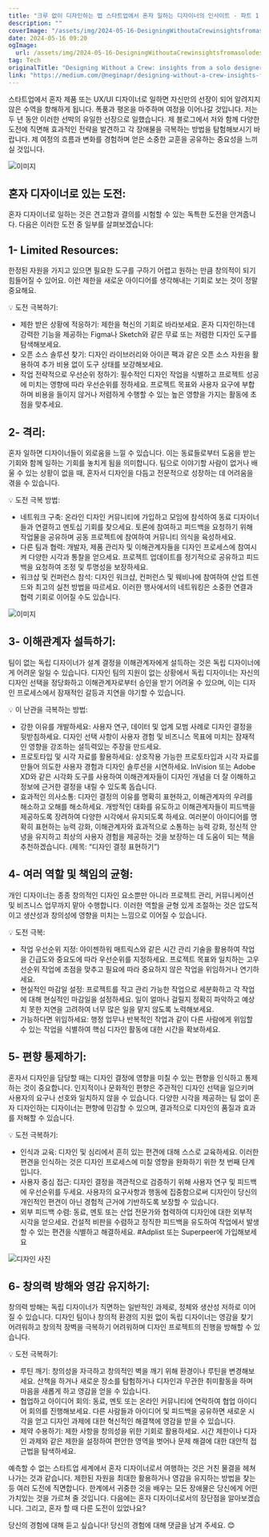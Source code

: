 ```yaml
---
title: "크루 없이 디자인하는 법 스타트업에서 혼자 일하는 디자이너의 인사이트 - 파트 1 도전과제"
description: ""
coverImage: "/assets/img/2024-05-16-DesigningWithoutaCrewinsightsfromasolodesignerinastartupPart1Challenges_0.png"
date: 2024-05-16 09:20
ogImage: 
  url: /assets/img/2024-05-16-DesigningWithoutaCrewinsightsfromasolodesignerinastartupPart1Challenges_0.png
tag: Tech
originalTitle: "Designing Without a Crew: insights from a solo designer in a startup — Part 1: Challenges"
link: "https://medium.com/@neginapr/designing-without-a-crew-insights-from-a-solo-designer-in-a-startup-part-1-challenges-5caf4dd06816"
---
```



스타트업에서 혼자 제품 또는 UX/UI 디자이너로 일하면 자신만의 선장이 되어 알려지지 않은 수역을 항해하게 됩니다. 폭풍과 평온을 마주하며 여정을 이어나갈 것입니다. 저는 두 년 동안 이러한 선박의 유일한 선장으로 일했습니다. 제 블로그에서 저와 함께 다양한 도전에 직면해 효과적인 전략을 발견하고 각 장애물을 극복하는 방법을 탐험해보시기 바랍니다. 제 여정의 흐름과 변화를 경험하며 얻은 소중한 교훈을 공유하는 중요성을 느끼실 것입니다.

![이미지](/assets/img/2024-05-16-DesigningWithoutaCrewinsightsfromasolodesignerinastartupPart1Challenges_0.png)

## 혼자 디자이너로 있는 도전:

혼자 디자이너로 일하는 것은 견고함과 결의를 시험할 수 있는 독특한 도전을 안겨줍니다. 다음은 이러한 도전 중 일부를 살펴보겠습니다:



## 1- Limited Resources:

한정된 자원을 가지고 있으면 필요한 도구를 구하기 어렵고 원하는 만큼 창의적이 되기 힘들어질 수 있어요. 이런 제한을 새로운 아이디어를 생각해내는 기회로 보는 것이 정말 중요해요.

💡 도전 극복하기:

- 제한 받은 상황에 적응하기: 제한을 혁신의 기회로 바라보세요. 혼자 디자인하는데 강력한 기능을 제공하는 Figma나 Sketch와 같은 무료 또는 저렴한 디자인 도구를 탐색해보세요.
- 오픈 소스 솔루션 찾기: 디자인 라이브러리와 아이콘 팩과 같은 오픈 소스 자원을 활용하여 추가 비용 없이 도구 상태를 보강해보세요.
- 작업 전략적으로 우선순위 정하기: 필수적인 디자인 작업을 식별하고 프로젝트 성공에 미치는 영향에 따라 우선순위를 정하세요. 프로젝트 목표와 사용자 요구에 부합하며 비용을 들이지 않거나 저렴하게 수행할 수 있는 높은 영향을 가지는 활동에 초점을 맞추세요.



## 2- 격리:

혼자 일하면 디자이너들이 외로움을 느낄 수 있습니다. 이는 동료들로부터 도움을 받는 기회와 함께 일하는 기회를 놓치게 됨을 의미합니다. 팀으로 이야기할 사람이 없거나 배울 수 있는 상황이 없을 때, 혼자서 디자인을 다듬고 전문적으로 성장하는 데 어려움을 겪을 수 있습니다.

💡 도전 극복 방법:

- 네트워크 구축: 온라인 디자인 커뮤니티에 가입하고 모임에 참석하여 동료 디자이너들과 연결하고 멘토십 기회를 찾으세요. 토론에 참여하고 피드백을 요청하기 위해 작업물을 공유하며 공동 프로젝트에 참여하여 커뮤니티 의식을 육성하세요.
- 다른 팀과 협력: 개발자, 제품 관리자 및 이해관계자들을 디자인 프로세스에 참여시켜 다양한 시각과 통찰을 얻으세요. 프로젝트 업데이트를 정기적으로 공유하고 피드백을 요청하여 조정 및 투명성을 보장하세요.
- 워크샵 및 컨퍼런스 참석: 디자인 워크샵, 컨퍼런스 및 웨비나에 참여하여 산업 트렌드와 최고의 실천 방법을 따르세요. 이러한 행사에서의 네트워킹은 소중한 연결과 협력 기회로 이어질 수도 있습니다.



![이미지](/assets/img/2024-05-16-DesigningWithoutaCrewinsightsfromasolodesignerinastartupPart1Challenges_1.png)

## 3- 이해관계자 설득하기:

팀이 없는 독립 디자이너가 설계 결정을 이해관계자에게 설득하는 것은 독립 디자이너에게 어려운 일일 수 있습니다. 디자인 팀의 지원이 없는 상황에서 독립 디자이너는 자신의 디자인 선택을 정당화하고 이해관계자로부터 승인을 받기 어려울 수 있으며, 이는 디자인 프로세스에서 잠재적인 갈등과 지연을 야기할 수 있습니다.

💡 이 난관을 극복하는 방법:



- 강한 이유를 개발하세요: 사용자 연구, 데이터 및 업계 모범 사례로 디자인 결정을 뒷받침하세요. 디자인 선택 사항이 사용자 경험 및 비즈니스 목표에 미치는 잠재적인 영향을 강조하는 설득력있는 주장을 만드세요.
- 프로토타입 및 시각 자료를 활용하세요: 상호작용 가능한 프로토타입과 시각 자료를 만들어 의도한 사용자 경험과 디자인 솔루션을 시연하세요. InVision 또는 Adobe XD와 같은 시각화 도구를 사용하여 이해관계자들이 디자인 개념을 더 잘 이해하고 정보에 근거한 결정을 내릴 수 있도록 돕습니다.
- 효과적인 의사소통: 디자인 결정의 이유를 명확히 표현하고, 이해관계자의 우려를 해소하고 오해를 해소하세요. 개방적인 대화를 유도하고 이해관계자들이 피드백을 제공하도록 장려하여 다양한 시각에서 유지되도록 하세요. 여러분이 아이디어를 명확히 표현하는 능력 강화, 이해관계자와 효과적으로 소통하는 능력 강화, 정신적 안녕을 유지하고 최상의 사용자 경험을 제공하는 것을 보장하는 데 도움이 되는 책을 추천하겠습니다. (제목: “디자인 결정 표현하기”)

## 4- 여러 역할 및 책임의 균형:

개인 디자이너는 종종 창의적인 디자인 요소뿐만 아니라 프로젝트 관리, 커뮤니케이션 및 비즈니스 업무까지 맡아 수행합니다. 이러한 역할을 균형 있게 조절하는 것은 압도적이고 생산성과 창의성에 영향을 미치는 느낌으로 이어질 수 있습니다.

💡 도전 극복:




- 작업 우선순위 지정: 아이젠하워 매트릭스와 같은 시간 관리 기술을 활용하여 작업을 긴급도와 중요도에 따라 우선순위를 지정하세요. 프로젝트 목표와 일치하는 고우선순위 작업에 초점을 맞추고 필요에 따라 중요하지 않은 작업을 위임하거나 연기하세요.
- 현실적인 마감일 설정: 프로젝트를 작고 관리 가능한 작업으로 세분화하고 각 작업에 대해 현실적인 마감일을 설정하세요. 일이 얼마나 걸릴지 정확히 파악하고 예상치 못한 지연을 고려하여 너무 많은 일을 맡지 않도록 노력해보세요.
- 가능하다면 위임하세요: 행정 업무나 반복적인 작업과 같이 다른 사람에게 위임할 수 있는 작업을 식별하여 핵심 디자인 활동에 대한 시간을 확보하세요.

## 5- 편향 통제하기:

혼자서 디자인을 담당할 때는 디자인 결정에 영향을 미칠 수 있는 편향을 인식하고 통제하는 것이 중요합니다. 인지적이나 문화적인 편향은 주관적인 디자인 선택을 일으키며 사용자의 요구나 선호와 일치하지 않을 수 있습니다. 다양한 시각을 제공하는 팀 없이 혼자 디자인하는 디자이너는 편향에 민감할 수 있으며, 결과적으로 디자인의 품질과 효과를 저해할 수 있습니다.

💡 도전 극복하기:



- 인식과 교육: 디자인 및 심리에서 흔히 있는 편견에 대해 스스로 교육하세요. 이러한 편견을 인식하는 것은 디자인 프로세스에 미칠 영향을 완화하기 위한 첫 번째 단계입니다.
- 사용자 중심 접근: 디자인 결정을 객관적으로 검증하기 위해 사용자 연구 및 피드백에 우선순위를 두세요. 사용자의 요구사항과 행동에 집중함으로써 디자인이 당신의 개인적인 편견이 아닌 경험적 근거에 기반하도록 보장할 수 있습니다.
- 외부 피드백 수렴: 동료, 멘토 또는 산업 전문가와 협력하여 디자인에 대한 외부적 시각을 얻으세요. 건설적 비판을 수렴하고 정직한 피드백을 유도하여 작업에서 발생할 수 있는 편견을 식별하고 해결하세요. #Adplist 또는 Superpeer에 가입해보세요

![디자인 사진](/assets/img/2024-05-16-DesigningWithoutaCrewinsightsfromasolodesignerinastartupPart1Challenges_2.png)

## 6- 창의력 방해와 영감 유지하기:

창의력 방해는 독립 디자이너가 직면하는 일반적인 과제로, 정체와 생산성 저하로 이어질 수 있습니다. 디자인 팀이나 창의적 환경의 지원 없이 독립 디자이너는 영감을 찾기 어려워하고 창의적 장벽을 극복하기 어려워하며 디자인 프로젝트의 진행을 방해할 수 있습니다.



💡 도전 극복하기:

- 루틴 깨기: 창의성을 자극하고 창의적인 벽을 깨기 위해 환경이나 루틴을 변경해보세요. 산책을 하거나 새로운 장소를 탐험하거나 디자인과 무관한 취미활동을 하며 마음을 새롭게 하고 영감을 얻을 수 있습니다.
- 협업하고 아이디어 회의: 동료, 멘토 또는 온라인 커뮤니티에 연락하여 협업 아이디어 회의를 진행해보세요. 다른 사람들과 아이디어 및 피드백을 공유하면 새로운 시각을 얻고 디자인 과제에 대한 혁신적인 해결책에 영감을 받을 수 있습니다.
- 제약 수용하기: 제한 사항을 창의성을 위한 기회로 활용하세요. 시간 제한이나 디자인 과제와 같은 제한을 설정하여 편안한 영역을 벗어나 문제 해결에 대한 대안적 접근법을 탐색하세요.

예측할 수 없는 스타트업 세계에서 혼자 디자이너로서 여행하는 것은 거친 물결을 헤쳐나가는 것과 같습니다. 제한된 자원을 최대한 활용하거나 영감을 유지하는 방법을 찾는 등 여러 도전에 직면합니다. 한계에서 귀중한 것을 배우는 모든 장애물은 당신에게 어떤 가치있는 것을 가르쳐 줄 것입니다. 다음에는 혼자 디자이너로서의 장단점을 알아보겠습니다. 그리고, 혼자 할 때 다른 도전이 있었나요?

당신의 경험에 대해 듣고 싶습니다! 당신의 경험에 대해 댓글을 남겨 주세요. 😊